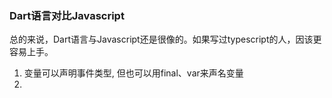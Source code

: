 ### Dart语言对比Javascript

总的来说，Dart语言与Javascript还是很像的。如果写过typescript的人，因该更容易上手。

1. 变量可以声明事件类型, 但也可以用final、var来声名变量
2. 


